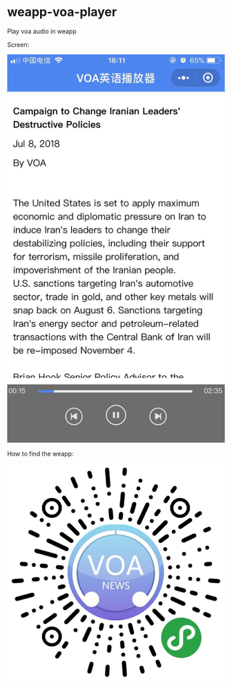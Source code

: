 # weapp-voa-player
Play voa audio in weapp

  Screen:

![alt text](miniprogram/asset/Screen.jpg "Screenshot of the weapp")

  How to find the weapp:

![alt text](miniprogram/asset/VOA.png "Code to find this weapp")

